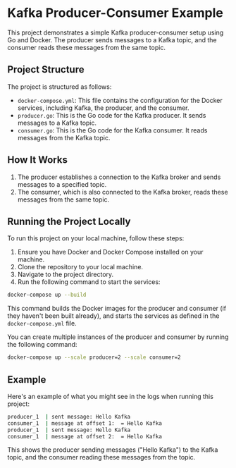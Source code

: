 # Kafka Producer-Consumer Example

This project demonstrates a simple Kafka producer-consumer setup using Go and Docker. The producer sends messages to a Kafka topic, and the consumer reads these messages from the same topic.

## Project Structure

The project is structured as follows:

- `docker-compose.yml`: This file contains the configuration for the Docker services, including Kafka, the producer, and the consumer.
- `producer.go`: This is the Go code for the Kafka producer. It sends messages to a Kafka topic.
- `consumer.go`: This is the Go code for the Kafka consumer. It reads messages from the Kafka topic.

## How It Works

1. The producer establishes a connection to the Kafka broker and sends messages to a specified topic.
2. The consumer, which is also connected to the Kafka broker, reads these messages from the same topic.

## Running the Project Locally

To run this project on your local machine, follow these steps:

1. Ensure you have Docker and Docker Compose installed on your machine.
2. Clone the repository to your local machine.
3. Navigate to the project directory.
4. Run the following command to start the services:


```bash
docker-compose up --build
```

This command builds the Docker images for the producer and consumer (if they haven't been built already), and starts the services as defined in the `docker-compose.yml` file.

You can create multiple instances of the producer and consumer by running the following command:

```bash
docker-compose up --scale producer=2 --scale consumer=2
```

## Example

Here's an example of what you might see in the logs when running this project:

```bash
producer_1  | sent message: Hello Kafka
consumer_1  | message at offset 1:  = Hello Kafka
producer_1  | sent message: Hello Kafka
consumer_1  | message at offset 2:  = Hello Kafka
```

This shows the producer sending messages ("Hello Kafka") to the Kafka topic, and the consumer reading these messages from the topic.
